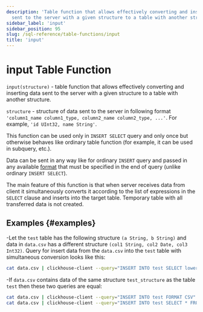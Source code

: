 ```yaml
---
description: 'Table function that allows effectively converting and inserting data
  sent to the server with a given structure to a table with another structure.'
sidebar_label: 'input'
sidebar_position: 95
slug: /sql-reference/table-functions/input
title: 'input'
---
```


# input Table Function

`input(structure)` - table function that allows effectively converting and inserting data sent to the
server with a given structure to a table with another structure.

`structure` - structure of data sent to the server in following format `'column1_name column1_type, column2_name column2_type, ...'`.
For example, `'id UInt32, name String'`.

This function can be used only in `INSERT SELECT` query and only once but otherwise behaves like ordinary table function
(for example, it can be used in subquery, etc.).

Data can be sent in any way like for ordinary `INSERT` query and passed in any available [format](/sql-reference/formats)
that must be specified in the end of query (unlike ordinary `INSERT SELECT`).

The main feature of this function is that when server receives data from client it simultaneously converts it
according to the list of expressions in the `SELECT` clause and inserts into the target table. Temporary table
with all transferred data is not created.

## Examples {#examples}

-Let the `test` table has the following structure `(a String, b String)`
    and data in `data.csv` has a different structure `(col1 String, col2 Date, col3 Int32)`. Query for insert
    data from the `data.csv` into the `test` table with simultaneous conversion looks like this:

<!-- -->

```bash
cat data.csv | clickhouse-client --query="INSERT INTO test SELECT lower(col1), col3 * col3 FROM input('col1 String, col2 Date, col3 Int32') FORMAT CSV";
```

-If `data.csv` contains data of the same structure `test_structure` as the table `test` then these two queries are equal:

<!-- -->

```bash
cat data.csv | clickhouse-client --query="INSERT INTO test FORMAT CSV"
cat data.csv | clickhouse-client --query="INSERT INTO test SELECT * FROM input('test_structure') FORMAT CSV"
```
